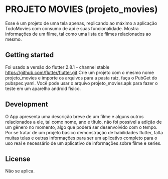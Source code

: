 # PROJETO MOVIES (projeto_movies)

Esse é um projeto de uma tela apenas, replicando ao máximo a aplicação TodoMovies com consumo de api e suas funcionalidade.
Mostra informações de um filme, tal como uma lista de filmes relacionados ao mesmo.


## Getting started

Foi usado a versão do flutter 2.8.1 - channel stable https://github.com/flutter/flutter.git
Crie um projeto com o mesmo nome projeto_movies e importe os arquivos para a pasta raiz, faça o PubGet do pubspec.yaml.
Você pode usar o arquivo projeto_movies.apk para fazer o teste em um aparelho android físico.


## Development

O App apresenta uma descrição breve de um filme e alguns outros relacionados a ele, tal como nome, ano e título, não foi possível
a adição de um gênero no momento, algo que poderá ser desenvolvido com o tempo.
Por se tratar de um projeto básico demonstração de habilidades flutter, falta muitas telas e outras informações para ser um aplicativo
completo para o uso real e necessário de um aplicativo de informações sobre filme e series.


## License
Não se aplica.



